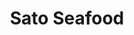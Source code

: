 ---
layout: place
title: "Sato Seafood"
permalink: /hawaii/honolulu/sato-seafood.html
stateAbbr: HI
stateName: Hawaii
cityName: Honolulu
seo:
  name: "Sato Seafood"
  type: Restaurant
  links: https://www.instagram.com/satoseafood808/
description: "Sato Seafood serves delicious sushi in Honolulu, Hawaii. Try fresh Japanese dishes for a great dining experience. "
place_id: ChIJFwvGmU5tAHwRnJoJ8bt9-x0
photos:
  - name: >-
      places/ChIJFwvGmU5tAHwRnJoJ8bt9-x0/photos/AeeoHcKo6JwkBbAiBb9oWHqMfvDmgmHGiT6ds3iNn8LB2PT6rM7lXv4Ggr3SUvOaPpWzbe3h0s1DaVttI014U80JWBBipf7hVyfv-o_3aZh3e2GYwqv0zpZjC3EiIN0S1EfVT3F_7j9O3tgqwN7sI3jyvQxD1e6X4I6MvT7Cb0VnnpdPYmRGvEUQVS-djFeFrXZDYKW_Snju0wFcqwtu-i0MQ2dnk-OqBJ-rGKy7PtP7xVbtXcTgK7FAWu6E5nw9pr-nx7gsY5-Pcb7-gxuQq4wGYaKIk_n_vzHgtGnw040VNKpE-lheoqXN6LzBPLzzq2gmKhBhX6mLYX5amADNWF2wT2291BH-p2KaPpMpqJmyK985SoDxYHiWZt5ecKY1R5kRVVeXL1RwMrPCWbKLb4Crd5dOIDvxZfr05TNqB0zaT_8LHAHV
    widthPx: 1114
    heightPx: 860
    authorAttributions:
      - displayName: t m
        uri: https://maps.google.com/maps/contrib/104010070884024922922
        photoUri: >-
          https://lh3.googleusercontent.com/a-/ALV-UjVcYxS55evAKyUeXSr-z1u1Dyvn5hpOABP_noUb_3cpLzo8c4Kk=s100-p-k-no-mo
    flagContentUri: >-
      https://www.google.com/local/imagery/report/?cb_client=maps_api_places.places_api&image_key=!1e10!2sCIHM0ogKEICAgIDXvMXjjAE&hl=en-US
    googleMapsUri: >-
      https://www.google.com/maps/place//data=!3m4!1e2!3m2!1sCIHM0ogKEICAgIDXvMXjjAE!2e10!4m2!3m1!1s0x7c006d4e99c60b17:0x1dfb7dbbf1099a9c
  - name: >-
      places/ChIJFwvGmU5tAHwRnJoJ8bt9-x0/photos/AeeoHcK87KxeMkZ3GJhZdEw7vBy5GlnL9hKzA6aeXDDxnTuZuDPEFS0jiZ0o3Yfe1bTjdoGwSwJad155n3jeHUzEangzcGBpMIdeYKR3xmo_p0RfmUkWyaICaIIbxR9_RkHGBXS4JfgTJGgBMreebc43r8eZHzsamVwRiJ3-LPOuS2p_YVUeMkISHQffLsoQBNaoZTSIA19uF0xOGUF9yJP09cIansNEVW8bQEOpXVh75erUOBLECJF-ltYkX2g48LmDWxMi1EWBqBxOs6a6bxyhHvLh-QJgTwPEBIFLcmjYR-M-6g
    widthPx: 1080
    heightPx: 862
    authorAttributions:
      - displayName: Sato Seafood
        uri: https://maps.google.com/maps/contrib/101480916619899700367
        photoUri: >-
          https://lh3.googleusercontent.com/a-/ALV-UjX14fho2xmtttzeeqsk0IrMeKBSfbQbfIwMJzLQQUzcQ0zUdPY=s100-p-k-no-mo
    flagContentUri: >-
      https://www.google.com/local/imagery/report/?cb_client=maps_api_places.places_api&image_key=!1e10!2sAF1QipPD7FloNRomMP93lNaM6-MLK5DZ5kDfUYP_8Nfq&hl=en-US
    googleMapsUri: >-
      https://www.google.com/maps/place//data=!3m4!1e2!3m2!1sAF1QipPD7FloNRomMP93lNaM6-MLK5DZ5kDfUYP_8Nfq!2e10!4m2!3m1!1s0x7c006d4e99c60b17:0x1dfb7dbbf1099a9c
  - name: >-
      places/ChIJFwvGmU5tAHwRnJoJ8bt9-x0/photos/AeeoHcKam6cwlUVhvexiCexwoJrs18eMNv0eGCORts2yWvDc5DRdIfmWozuBEU1bNVfh2uOiYKQi60jZ7GQT79rkl7p-vWt2H4wrcRRYD4aGjDHJGfKZE9J4t-7bj34IX3NrFCA0pkoJt5TWG-pPdIrhCXwxO1kW48BxNtcN4nhYt89mGV35H7VAR02iJccIG24qO7OkncpzOF5F_UQ2rkhV6d6fXGkFJ9qOF-nayA8yoS5zzqpg4Fub5FwXB_V22OXRkRB8KB2GTpNIK1HEhsLjtMUNR0eOSpbqSnl7rOhD0djx9w
    widthPx: 3024
    heightPx: 4032
    authorAttributions:
      - displayName: Sato Seafood
        uri: https://maps.google.com/maps/contrib/101480916619899700367
        photoUri: >-
          https://lh3.googleusercontent.com/a-/ALV-UjX14fho2xmtttzeeqsk0IrMeKBSfbQbfIwMJzLQQUzcQ0zUdPY=s100-p-k-no-mo
    flagContentUri: >-
      https://www.google.com/local/imagery/report/?cb_client=maps_api_places.places_api&image_key=!1e10!2sAF1QipNoKb5yOWmTwjd9LcAKGMP0mTSHgHJsZbnVcd7w&hl=en-US
    googleMapsUri: >-
      https://www.google.com/maps/place//data=!3m4!1e2!3m2!1sAF1QipNoKb5yOWmTwjd9LcAKGMP0mTSHgHJsZbnVcd7w!2e10!4m2!3m1!1s0x7c006d4e99c60b17:0x1dfb7dbbf1099a9c
  - name: >-
      places/ChIJFwvGmU5tAHwRnJoJ8bt9-x0/photos/AeeoHcLLFdh743skt6gmfPq8KXof6N9alZnt3fCGBI1jOqZ6UxKUz7eInYgGXQR-fDiWW6Zu_1Trpkl2kfue2Es-lkUlE8g_Q1GNE1K3_nl252hudOKsE61leoFkRb84tR5XF76J2Gqu0fU-eCwkHH1a8DnzUlHGbH_x-ITLD5rsOJcXwlGJCLzl5ZYeXg_noYccDJK_T9tigUH0u-FvrG-LdcnK02-WXseo-xQBTu8G8oLqyhkmJhwCMq2esnBibjkXGYqPEp304iP73xPPyeQ4XgOI7hv4zCfgXr3XdyQXLPy10rWf6_knAe0bQ9vXSziEFF3FsPOBACoUC4U-62aYfLdQiF3AvgZfLILB1P5BWZbYiV5Z5-20r_7Q0emdIfvARlcR64MSDkx_xdaZbdS8sWw0Eq-sMhgq0NMuCfq9ozyKxw
    widthPx: 3023
    heightPx: 3764
    authorAttributions:
      - displayName: John Almarez
        uri: https://maps.google.com/maps/contrib/105591804824277981560
        photoUri: >-
          https://lh3.googleusercontent.com/a-/ALV-UjXpG6YlafG1ZBiNShhZVz-Xs2YFFPqGlbfm-2luHc-GEwPvtAuUDA=s100-p-k-no-mo
    flagContentUri: >-
      https://www.google.com/local/imagery/report/?cb_client=maps_api_places.places_api&image_key=!1e10!2sCIHM0ogKEICAgID_kMn6UQ&hl=en-US
    googleMapsUri: >-
      https://www.google.com/maps/place//data=!3m4!1e2!3m2!1sCIHM0ogKEICAgID_kMn6UQ!2e10!4m2!3m1!1s0x7c006d4e99c60b17:0x1dfb7dbbf1099a9c
  - name: >-
      places/ChIJFwvGmU5tAHwRnJoJ8bt9-x0/photos/AeeoHcKiAU3JqVjazIC2khsoDJDMHnwAoJ-HyfgWVKgqI73CiaosQNjQO4kzADx7VyWqnZxyjbkUt1tckC5mbbiZNjRw2Uhdnn63zFNynmdlVODat68c05BVJehtpxWgLagjYNCJLoOzUuoyaJmr4kDMttNNr2oSAN0H23bImMLPG0eKdUoc7P5pITKzGQ45r2XGLba1uOaGxGCo_2ZUzrD7MKeM2odjh5EUAy_GBOc_9pCP62mFFhEYZ8CStLiy1Z60DhVWxbzpXLsLO29g1w3rtY36AN-xArza6G8maeJyFw4sthBU1xv1F_3nLP3TeqsXayawXaGCqdnWoEx0NbAJX5GqARjNxWD3lmJR3oEoBP5mvT3S2IJVGCvXcv1QHAKIIZvy8mgMukeSVkPAFlm8gW2GFLLVWDBQHXv30aBGwEEGlndS
    widthPx: 4032
    heightPx: 3024
    authorAttributions:
      - displayName: Barbara Zancoast
        uri: https://maps.google.com/maps/contrib/104233810880273604311
        photoUri: >-
          https://lh3.googleusercontent.com/a-/ALV-UjVstLswUplqaLnD7sZp2uGh4vvxn-gANDWmbcQfgfX-APF0-Bc=s100-p-k-no-mo
    flagContentUri: >-
      https://www.google.com/local/imagery/report/?cb_client=maps_api_places.places_api&image_key=!1e10!2sCIHM0ogKEICAgMDA0cy8-gE&hl=en-US
    googleMapsUri: >-
      https://www.google.com/maps/place//data=!3m4!1e2!3m2!1sCIHM0ogKEICAgMDA0cy8-gE!2e10!4m2!3m1!1s0x7c006d4e99c60b17:0x1dfb7dbbf1099a9c
  - name: >-
      places/ChIJFwvGmU5tAHwRnJoJ8bt9-x0/photos/AeeoHcL5XxkzbU4_UEqe7l_h4Y5BIGLKYtajiTFUYBBkRz1TFMXBU7_CsW_Sf-TxtKWMiPl8GCSWVgExAudIKaP9Jm14wT88Y_BeU-L5AzYT57ao9PJBpuU8oJS_B8OekIYqMose9wYPoaMbLwVKqErsoxRXYuWfV1y-gE4VamdQQurr50OL009WjFsqdt04tLnXh7kOjgVnx4N4C93L5ygOgm2sUyyW-6Lo0iQ6g9UJB7qlEBUCNl-GptwNTp-3OirDDxkG5hOF2dLUnT7Q1C2KXxnJpQd6Lck53Jp1f556FX4k81kMTf7zE6ZCZptar9fteLJsC5GIbUYL1h6HvLVA_qplBF3KJ7AY3XXQNCofLpAD8iINivUBZc5rEUPc-4b9YvPi66pI1KCNq0B0tUCWiQlhbcIYfsj_0rxKWGWjPFDo8G0
    widthPx: 4032
    heightPx: 2268
    authorAttributions:
      - displayName: R C
        uri: https://maps.google.com/maps/contrib/110146700415818314428
        photoUri: >-
          https://lh3.googleusercontent.com/a-/ALV-UjWqjxUhIQFtnMy3iZF62ySbXsPMAt2BY-3NjsHwI_HPyxEjFus=s100-p-k-no-mo
    flagContentUri: >-
      https://www.google.com/local/imagery/report/?cb_client=maps_api_places.places_api&image_key=!1e10!2sCIHM0ogKEICAgIC_8qvC4AE&hl=en-US
    googleMapsUri: >-
      https://www.google.com/maps/place//data=!3m4!1e2!3m2!1sCIHM0ogKEICAgIC_8qvC4AE!2e10!4m2!3m1!1s0x7c006d4e99c60b17:0x1dfb7dbbf1099a9c
  - name: >-
      places/ChIJFwvGmU5tAHwRnJoJ8bt9-x0/photos/AeeoHcKXDTkrzQjmCB5St-hah1SkAxEdDGPn-GwbqhIUvaJilScepPE9yIwGdScbH-G7DFabtP6HGPUrZU6JPzvqgdbHjvOpKzQHUYivdV9g01PynwuoCnhNIF_RglmIeWeVnGevO6DqlcgcGFSxww067n0I97GIOxNR3InuHKqQIJpgB19iWSnRsfsJpN1pSFF3clzGHbZoVo2D8tJ3oIBezYqg2RgbZrMcDjts-edDoxehgCFFqDH32EwUZWuMwKtNAqdxHvRYTPpDJIOVfi7gWgYsH2J4iNnRdFuh4oWBBpIJqRwmlQZdjghDV0cYoCrJ7356rYt_GIoqIOcXrYym5zmgnI0GFTZyv6vNVQ5TlAkost9eCOv5IZx94vQdboLXV49kZGUwGSG5i9yT9_mbQO6sJwEY59JOWi8gMZSUG0Hq_wDW
    widthPx: 3600
    heightPx: 4800
    authorAttributions:
      - displayName: Ann La
        uri: https://maps.google.com/maps/contrib/101403862846157321067
        photoUri: >-
          https://lh3.googleusercontent.com/a-/ALV-UjXaRSmWOzSC42jHYhhfO74VrNj2foEy7TE9M-ss2mECucozPLFTTw=s100-p-k-no-mo
    flagContentUri: >-
      https://www.google.com/local/imagery/report/?cb_client=maps_api_places.places_api&image_key=!1e10!2sCIHM0ogKEICAgIDTyMKD6gE&hl=en-US
    googleMapsUri: >-
      https://www.google.com/maps/place//data=!3m4!1e2!3m2!1sCIHM0ogKEICAgIDTyMKD6gE!2e10!4m2!3m1!1s0x7c006d4e99c60b17:0x1dfb7dbbf1099a9c
  - name: >-
      places/ChIJFwvGmU5tAHwRnJoJ8bt9-x0/photos/AeeoHcLzwTzDHB0gQAFYA7WXGUWmEkjVFhqS-xcFygaY9H_Odg1mImx4bOznt075WWWHdC_vQQSyh_KpLLrwfJKcAv0MM-IqhZqCVnVpCoj0Qi4_eJ_9Br2_28hk7rlhEldWUkWc4Y3rwcLJqllLDOOlMY-GX_OjY0bn7PqAfLfyPNuBYhtXjFSzhMXnZzpV8wAsO5HWej0mSLIWlL6nMeQSb19EmcTk9XWQUmZNk3f6FFR1bZIu5Ea2McKEZyeqfsGtSR0YV3mjRuz9kSMLNIITSnqSfIOnST1QOy-ro-0AJ3WGQ2-3u7IzeEL_3R2CA6PU7xia_wNiGeVHY1R3r8Cd4PaQLg_VMbMUyCYtWu2EvHGvnJXxHENuCmJNM4NQq8oBfy67ZVeShNRRuouKJRqFXopzRbHEuq64Kq99jCZXkCAPNA
    widthPx: 3024
    heightPx: 4032
    authorAttributions:
      - displayName: Sharlene C
        uri: https://maps.google.com/maps/contrib/105795391448230531797
        photoUri: >-
          https://lh3.googleusercontent.com/a-/ALV-UjVz8B1Yrd35ChI0lUp-agupXBjBK_iakSm2OBntMRpQNs5ez_WUGg=s100-p-k-no-mo
    flagContentUri: >-
      https://www.google.com/local/imagery/report/?cb_client=maps_api_places.places_api&image_key=!1e10!2sCIHM0ogKEICAgIDjmN-LGA&hl=en-US
    googleMapsUri: >-
      https://www.google.com/maps/place//data=!3m4!1e2!3m2!1sCIHM0ogKEICAgIDjmN-LGA!2e10!4m2!3m1!1s0x7c006d4e99c60b17:0x1dfb7dbbf1099a9c
  - name: >-
      places/ChIJFwvGmU5tAHwRnJoJ8bt9-x0/photos/AeeoHcKFkQ98qQVd3gK4MVVbWMLy4Fsdu84K9um2a5NjdRYhLGcl9YdIpQtjNsX2fdQlWg1uOKMVa_YCIS8XX_V_YEiWoh9uCsGb24vQP5niEkc9H8pHhQQZt6TGAL6bz8c_2lbCtWFJagyEWMcQNcDPPQC1saPuN4beznOK2Te4i4PWTe327IXvJoyzYXTS0cYMtHoo971rBMDCyl8JPekZkP-QKFjcJC0DaUWH80-dYpyB8vyq_qEkduETMI4kisNUkIyPjPnldKQazowOeZ-8akxk_ZdsWpgkvAEr_Hnog_nbVY_4PpqRhlOhS_L4MlCNxGeyJf1ZKaHZ30I7pzIRfxaYFyi_XMPZMjNCErSzNXCtFBuWibQTZ0RSpe9p-cDrMxar-YMjSfdL6PHND2b7rrnfx_3N02NsVLSdVMZ077_Fsg7o
    widthPx: 4032
    heightPx: 3024
    authorAttributions:
      - displayName: tomo traveler
        uri: https://maps.google.com/maps/contrib/103232880154441000511
        photoUri: >-
          https://lh3.googleusercontent.com/a-/ALV-UjVSbS27CP6-7Mb8-1-q6zlNlMgqc1GTtCUmCGEFiz7X5KlHjLnc=s100-p-k-no-mo
    flagContentUri: >-
      https://www.google.com/local/imagery/report/?cb_client=maps_api_places.places_api&image_key=!1e10!2sCIHM0ogKEICAgICLnrD0iwE&hl=en-US
    googleMapsUri: >-
      https://www.google.com/maps/place//data=!3m4!1e2!3m2!1sCIHM0ogKEICAgICLnrD0iwE!2e10!4m2!3m1!1s0x7c006d4e99c60b17:0x1dfb7dbbf1099a9c
  - name: >-
      places/ChIJFwvGmU5tAHwRnJoJ8bt9-x0/photos/AeeoHcJFoLBlfigYUtWE7Dryh_ahBg5bv2gZ7Gcg-cWBhwQv8fH5er3kApzwMF9a0X7She6fkxfiX09njDWvcVtff1ejnBxDqXJD3q0_on_qtATGOfL1pljG4flIB4toiBDw-cQS89ELS-vNQafts2WG-cZr7ekGzH9XywtKsZXUczhWbSJY2eVSCDIuFRWTupCx5hRSzNMaLi5axbDdMqDik8m2PRUIQz1IH23dM6xDuxPU-YisN5oC2vhSliC1nbHK8LshVlH5XCTT_4E8kvHSRlZfg6ThoVkgh7ompjav0taAR8HRrSJCf-ApsQyJrsUSsPkA9WpzP7Xd0a06R5k0_traCX9Zo172YZUt5uoXKV7XU7kvhhEzYJusciW2brNbrL2qDlr2N2G8_-pUnShkElshn-116TTCYYk0mEzGX83IPs9J
    widthPx: 3000
    heightPx: 4000
    authorAttributions:
      - displayName: Yoon Soo Park
        uri: https://maps.google.com/maps/contrib/116774971687272837565
        photoUri: >-
          https://lh3.googleusercontent.com/a-/ALV-UjX6v76DcesyV8sAdYrti-txYYPdRTrtXdWgtY2kVrFrcaY0fyH6=s100-p-k-no-mo
    flagContentUri: >-
      https://www.google.com/local/imagery/report/?cb_client=maps_api_places.places_api&image_key=!1e10!2sCIHM0ogKEICAgICdjJWa-QE&hl=en-US
    googleMapsUri: >-
      https://www.google.com/maps/place//data=!3m4!1e2!3m2!1sCIHM0ogKEICAgICdjJWa-QE!2e10!4m2!3m1!1s0x7c006d4e99c60b17:0x1dfb7dbbf1099a9c
address: '2310 Kūhiō Ave. #5, Honolulu, HI 96815, USA'
street: '2310 Kūhiō Ave. #5'
city: Honolulu
state: HI
zip: '96815'
country: USA
neighborhood: Waikiki
latitude: '21.279672'
longitude: '-157.826138'
accessibility_options:
  wheelchairAccessibleEntrance: true
  wheelchairAccessibleSeating: true
business_status: OPERATIONAL
name: Sato Seafood
google_maps_links:
  directionsUri: >-
    https://www.google.com/maps/dir//''/data=!4m7!4m6!1m1!4e2!1m2!1m1!1s0x7c006d4e99c60b17:0x1dfb7dbbf1099a9c!3e0
  placeUri: https://maps.google.com/?cid=2160458692410579612
  writeAReviewUri: >-
    https://www.google.com/maps/place//data=!4m3!3m2!1s0x7c006d4e99c60b17:0x1dfb7dbbf1099a9c!12e1
  reviewsUri: >-
    https://www.google.com/maps/place//data=!4m4!3m3!1s0x7c006d4e99c60b17:0x1dfb7dbbf1099a9c!9m1!1b1
  photosUri: >-
    https://www.google.com/maps/place//data=!4m3!3m2!1s0x7c006d4e99c60b17:0x1dfb7dbbf1099a9c!10e5
primary_type: American Restaurant
opening_hours:
  regular: null
  current: null
secondary_opening_hours:
  regular:
    weekdayDescriptions: null
    type: null
  current:
    weekdayDescriptions: null
    type: null
phone: (808) 628-8008
price_level: null
price_range: $10 &ndash; $20
rating: '4.5'
rating_count: 494
website: https://www.instagram.com/satoseafood808/
reviews: null
parking_options: null
payment_options: null
allow_dogs: null
curbside_pickup: null
delivery: null
dine_in: null
good_for_children: null
good_for_groups: null
good_for_sports: null
live_music: null
menu_for_children: null
outdoor_seating: null
reservable: null
restroom: null
serves_beer: null
serves_breakfast: null
serves_brunch: null
serves_cocktails: null
serves_coffee: null
serves_dinner: null
serves_dessert: null
serves_lunch: null
serves_vegetarian_food: null
serves_wine: null
takeout: null
summary: null

---